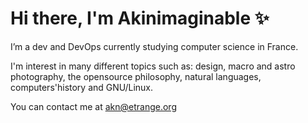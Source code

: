 # Hi there, I'm Akinimaginable ✨

I’m a dev and DevOps currently studying computer science in France.

I'm interest in many different topics such as: design, macro and astro photography, the opensource philosophy, natural languages, computers'history and GNU/Linux.

You can contact me at [akn@etrange.org](mailto:akn@etrange.org)

